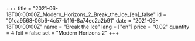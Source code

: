 +++
title = "2021-06-18T00:00:00Z_Modern_Horizons_2_Break_the_Ice_[en]_false"
id = "01ca9568-06b6-4c57-b1f6-8a74ec2a2b91"
date = "2021-06-18T00:00:00Z"
name = "Break the Ice"
lang = ["en"]
price = "0.02"
quantity = 4
foil = false
set = "Modern Horizons 2"
+++
